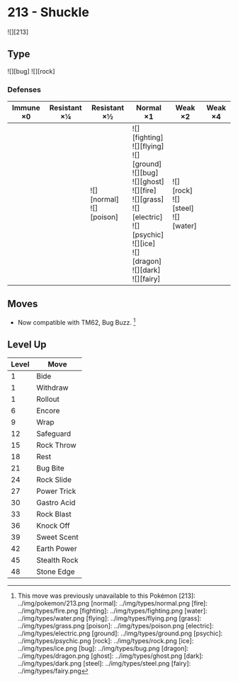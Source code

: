 # 213 - Shuckle
![][213]

## Type

![][bug]  ![][rock]

### Defenses

Immune ×0 | Resistant ×¼ | Resistant ×½                    | Normal ×1                                                                                                                                                                                               | Weak ×2                                     | Weak ×4 | 
---       | ---          | ---                             | ---                                                                                                                                                                                                     | ---                                         | ---     | 
          |              | ![][normal]<br> ![][poison]<br> | ![][fighting]<br> ![][flying]<br> ![][ground]<br> ![][bug]<br> ![][ghost]<br> ![][fire]<br> ![][grass]<br> ![][electric]<br> ![][psychic]<br> ![][ice]<br> ![][dragon]<br> ![][dark]<br> ![][fairy]<br> | ![][rock]<br> ![][steel]<br> ![][water]<br> |         | 

## Moves

 - Now compatible with TM62, Bug Buzz. [^1]

## Level Up

Level | Move         | 
---   | ---          | 
1     | Bide         | 
1     | Withdraw     | 
1     | Rollout      | 
6     | Encore       | 
9     | Wrap         | 
12    | Safeguard    | 
15    | Rock Throw   | 
18    | Rest         | 
21    | Bug Bite     | 
24    | Rock Slide   | 
27    | Power Trick  | 
30    | Gastro Acid  | 
33    | Rock Blast   | 
36    | Knock Off    | 
39    | Sweet Scent  | 
42    | Earth Power  | 
45    | Stealth Rock | 
48    | Stone Edge   | 

[^1]: This move was previously unavailable to this Pokémon
[213]: ../img/pokemon/213.png
[normal]: ../img/types/normal.png
[fire]: ../img/types/fire.png
[fighting]: ../img/types/fighting.png
[water]: ../img/types/water.png
[flying]: ../img/types/flying.png
[grass]: ../img/types/grass.png
[poison]: ../img/types/poison.png
[electric]: ../img/types/electric.png
[ground]: ../img/types/ground.png
[psychic]: ../img/types/psychic.png
[rock]: ../img/types/rock.png
[ice]: ../img/types/ice.png
[bug]: ../img/types/bug.png
[dragon]: ../img/types/dragon.png
[ghost]: ../img/types/ghost.png
[dark]: ../img/types/dark.png
[steel]: ../img/types/steel.png
[fairy]: ../img/types/fairy.png
